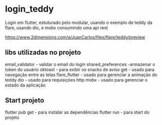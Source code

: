 # login_teddy

Login em flutter, estuturado pelo modular, usando o exemplo de teddy da flare, usando dio, e mobx consumindo uma api rest

https://www.2dimensions.com/a/JuanCarlos/files/flare/teddy/preview

## libs utilizadas no projeto

email_validator - validar o email do login
shared_preferences -armazenar o token do usuário
oktoast - para exibir os snacks de aviso
get - usado para navegação entre as telas
flare_flutter - usado para gerenciar a animação do teddy
dio - usado para requisições http
mobx - usado para gerenciar o estado da aplicação

## Start projeto

flutter pub get - para instalar as dependências
flutter run - para start do projeto
